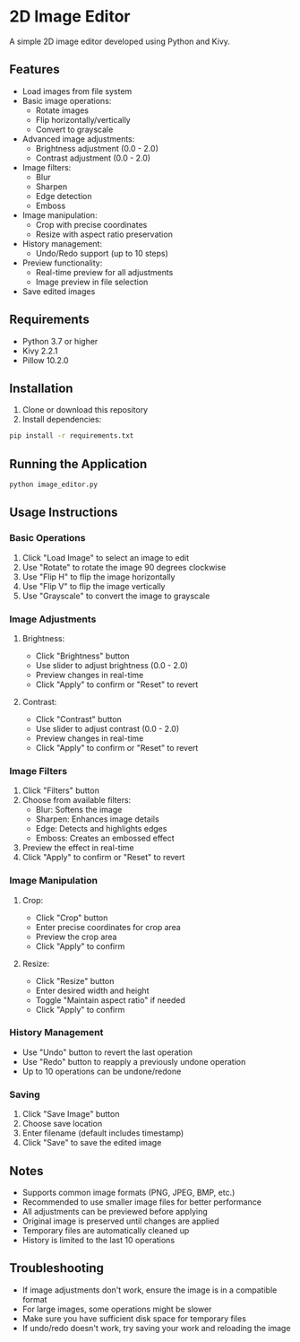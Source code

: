 # 2D Image Editor

A simple 2D image editor developed using Python and Kivy.

## Features

- Load images from file system
- Basic image operations:
  - Rotate images
  - Flip horizontally/vertically
  - Convert to grayscale
- Advanced image adjustments:
  - Brightness adjustment (0.0 - 2.0)
  - Contrast adjustment (0.0 - 2.0)
- Image filters:
  - Blur
  - Sharpen
  - Edge detection
  - Emboss
- Image manipulation:
  - Crop with precise coordinates
  - Resize with aspect ratio preservation
- History management:
  - Undo/Redo support (up to 10 steps)
- Preview functionality:
  - Real-time preview for all adjustments
  - Image preview in file selection
- Save edited images

## Requirements

- Python 3.7 or higher
- Kivy 2.2.1
- Pillow 10.2.0

## Installation

1. Clone or download this repository
2. Install dependencies:
```bash
pip install -r requirements.txt
```

## Running the Application

```bash
python image_editor.py
```

## Usage Instructions

### Basic Operations
1. Click "Load Image" to select an image to edit
2. Use "Rotate" to rotate the image 90 degrees clockwise
3. Use "Flip H" to flip the image horizontally
4. Use "Flip V" to flip the image vertically
5. Use "Grayscale" to convert the image to grayscale

### Image Adjustments
1. Brightness:
   - Click "Brightness" button
   - Use slider to adjust brightness (0.0 - 2.0)
   - Preview changes in real-time
   - Click "Apply" to confirm or "Reset" to revert

2. Contrast:
   - Click "Contrast" button
   - Use slider to adjust contrast (0.0 - 2.0)
   - Preview changes in real-time
   - Click "Apply" to confirm or "Reset" to revert

### Image Filters
1. Click "Filters" button
2. Choose from available filters:
   - Blur: Softens the image
   - Sharpen: Enhances image details
   - Edge: Detects and highlights edges
   - Emboss: Creates an embossed effect
3. Preview the effect in real-time
4. Click "Apply" to confirm or "Reset" to revert

### Image Manipulation
1. Crop:
   - Click "Crop" button
   - Enter precise coordinates for crop area
   - Preview the crop area
   - Click "Apply" to confirm

2. Resize:
   - Click "Resize" button
   - Enter desired width and height
   - Toggle "Maintain aspect ratio" if needed
   - Click "Apply" to confirm

### History Management
- Use "Undo" button to revert the last operation
- Use "Redo" button to reapply a previously undone operation
- Up to 10 operations can be undone/redone

### Saving
1. Click "Save Image" button
2. Choose save location
3. Enter filename (default includes timestamp)
4. Click "Save" to save the edited image

## Notes

- Supports common image formats (PNG, JPEG, BMP, etc.)
- Recommended to use smaller image files for better performance
- All adjustments can be previewed before applying
- Original image is preserved until changes are applied
- Temporary files are automatically cleaned up
- History is limited to the last 10 operations

## Troubleshooting

- If image adjustments don't work, ensure the image is in a compatible format
- For large images, some operations might be slower
- Make sure you have sufficient disk space for temporary files
- If undo/redo doesn't work, try saving your work and reloading the image 